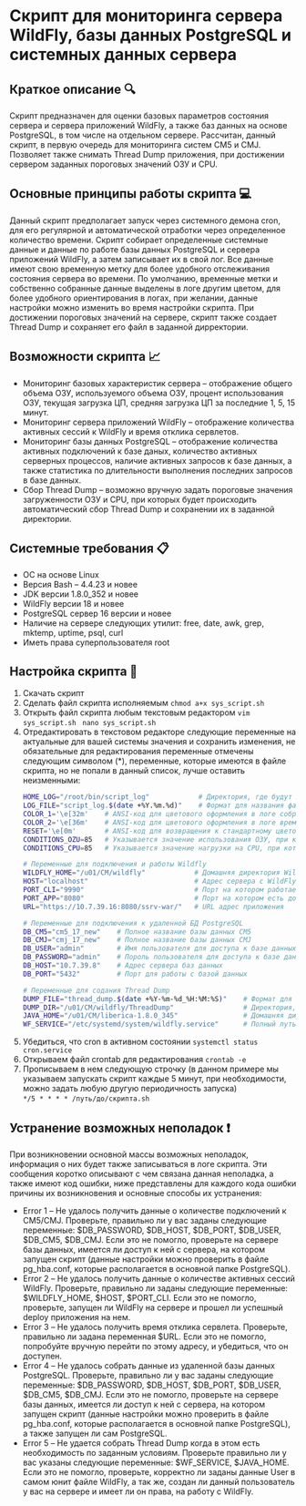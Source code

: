 # **Скрипт для мониторинга сервера WildFly, базы данных PostgreSQL и системных данных сервера**

## Краткое описание :mag:
Скрипт предназначен для оценки базовых параметров состояния сервера и сервера приложений WildFly, а также баз данных на основе PostgreSQL,  в том числе на отдельном сервере. Рассчитан, данный скрипт, в первую очередь для
мониторинга систем CM5 и CMJ. Позволяет также снимать Thread Dump приложения, при достижении сервером заданных пороговых значений ОЗУ и CPU.

## Основные принципы работы скрипта :computer:
Данный скрипт предполагает запуск через системного демона cron, для его регулярной и автоматической отработки через определенное количество времени. Скрипт собирает определенные системные данные и данные по работе базы данных
PostgreSQL и сервера приложений WildFly, а затем записывает их в свой лог. Все данные имеют свою временную метку для более удобного отслеживания состояния сервера во времени. По умолчанию, временные метки и собственно
собранные данные выделены в логе другим цветом, для более удобного ориентирования в логах, при желании, данные настройки можно изменить во время настройки скрипта. При достижении пороговых значений на сервере, скрипт также
создает Thread Dump и сохраняет его файл в заданной дирректории.

## Возможности скрипта :chart_with_upwards_trend: 
* Мониторинг базовых характеристик сервера – отображение общего объема ОЗУ, используемого объема ОЗУ, процент использования ОЗУ, текущая загрузка ЦП, средняя загрузка ЦП за последние 1, 5, 15 минут.
* Мониторинг сервера приложений WildFly – отображение количества активных сессий к WildFly и время отклика сервлетов.
* Мониторинг базы данных PostgreSQL – отображение количества активных подключений к базе даных, количество активных серверных процессов, наличие активных запросов к базе данных, а также статистика по длительности выполнения последних запросов в базе данных.
* Сбор Thread Dump – возможно вручную задать пороговые значения загруженности ОЗУ и CPU, при которых будет происходить автоматический сбор Thread Dump и сохранении их в заданной директории.

## Системные требования :clipboard:
* ОС на основе Linux
* Версия Bash – 4.4.23 и новее
* JDK версии 1.8.0_352 и новее
* WildFly версии 18 и новее
* PostgreSQL сервер 16 версии и новее
* Наличие на сервере следующих утилит: free, date, awk, grep, mktemp, uptime, psql, curl
* Иметь права суперпользователя root

## Настройка скрипта :wrench:
1. Скачать скрипт
2. Сделать файл скрипта исполняемым
`chmod a+x sys_script.sh`
3. Открыть файл скрипта любым текстовым редактором
`vim sys_script.sh `
`nano sys_script.sh`
4. Отредактировать в текстовом редакторе следующие переменные на актуальные для вашей системы значения и сохранить изменения, не
    обязательные для редактирования переменные отмечены следующим символом (*), переменные, которые имеются в файле скрипта, но не попали в данный список, лучше оставить неизменными:
   ```bash
   HOME_LOG="/root/bin/script_log"            # Директория, где будут храниться логи скрипта
   LOG_FILE="script_log.$(date +%Y.%m.%d)"    # Формат для названия файла лога скрипта (*)
   COLOR_1='\e[32m'    # ANSI-код для цветового оформления в логе собранных данных (*)
   COLOR_2='\e[36m'    # ANSI-код для цветового оформления в логе временных меток (*)
   RESET='\e[0m'       # ANSI-код для возвращения к стандартному цветовому оформлению (*)
   CONDITIONS_OZU=85   # Указывается значение использования ОЗУ, при котором собираются Thread Dump
   CONDITIONS_CPU=85   # Указывается значение нагрузки на CPU, при которой собираются Thread Dump

   # Переменные для подключения и работы Wildfly
   WILDFLY_HOME="/u01/CM/wildfly"            # Домашняя директория WildFly
   HOST="localhost"                          # Адрес сервера с WildFly
   PORT_CLI="9990"                           # Порт на котором работает CLI WildFly
   PORT_APP="8080"                           # Порт на котором есть доступ по сети до самого приложения
   URL="https://10.7.39.16:8080/ssrv-war/"   # URL адрес приложения

   # Переменные для подключения к удаленной БД PostgreSQL
   DB_CM5="cm5_17_new"    # Полное название базы данных CM5
   DB_CMJ="cmj_17_new"    # Полное название базы данных CMJ
   DB_USER="admin"        # Имя пользователя для доступа к базе данных
   DB_PASSWORD="admin"    # Пороль пользователя для доступа к базе данных
   DB_HOST="10.7.39.8"    # Адрес сервера баз данных
   DB_PORT="5432"         # Порт для работы с базой данных

   # Переменные для содания Thread Dump
   DUMP_FILE="thread_dump.$(date +%Y-%m-%d_%H:%M:%S)"    # Формат для названия файла Thread dump (*)
   DUMP_DIR="/u01/CM/wildfly/ThreadDump"                 # Директория, где будут храниться файлы Thread dump
   JAVA_HOME="/u01/CM/liberica-1.8.0_345"                # Домашняя директория Java
   WF_SERVICE="/etc/systemd/system/wildfly.service"      # Полный путь до юнит файла WildFly

   ```
5. Убедиться, что cron в активном состоянии `systemctl status cron.service`
6. Открываем файл crontab для редактирования `crontab -e`
7. Прописываем в нем следующую строчку (в данном примере мы указываем запускать скрипт каждые 5 минут, при
   необходимости, можно задать любую другую периодичность запуска)       
   `*/5 * * * * /путь/до/скрипта.sh `
## Устранение возможных неполадок :exclamation:
При возникновении основной массы возможных неполадок, информация о них будет также записываться в логе скрипта.
Эти сообщения коротко описывают с чем связана данная неполадка, а также имеют код ошибки, ниже представлены для каждого кода ошибки причины их возникновения и основные способы их устранения:
* Error 1 – Не удалось получить данные о количестве подключений к CM5/CMJ. Проверьте, правильно ли у вас заданы
  следующие переменные: $DB_PASSWORD, $DB_HOST, $DB_PORT, $DB_USER, $DB_CM5, $DB_CMJ. Если это не помогло,
  проверьте на сервере базы данных, имеется ли доступ к ней с сервера, на котором запущен скрипт (данные настройки можно проверить в файле pg_hba.conf, которые располагается в основной папке PostgreSQL).
* Error 2 – Не удалось получить данные о количестве активных сессий WildFly. Проверьте, правильно ли заданы
  следующие переменные: $WILDFLY_HOME, $HOST, $PORT_CLI. Если это не помогло, проверьте, запущен ли WildFly на сервере и прошел ли успешный deploy приложения на нем.
* Error 3 – Не удалось получить время отклика сервлета. Проверьте, правильно ли задана переменная $URL. Если это не помогло, попробуйте вручную перейти по этому адресу, и убедиться, что он доступен.
* Error 4 – Не удалось собрать данные из удаленной базы данных PostgreSQL. Проверьте, правильно ли у вас заданы
  следующие переменные: $DB_PASSWORD, $DB_HOST, $DB_PORT, $DB_USER, $DB_CM5, $DB_CMJ. Если это не помогло,
  проверьте на сервере базы данных, имеется ли доступ к ней с сервера, на котором запущен скрипт (данные настройки можно проверить в файле pg_hba.conf, которые располагается в основной папке PostgreSQL), а также запущен ли сам PostgreSQL.
* Error 5 – Не удается собрать Thread Dump когда в этом есть необходимость по заданным условиям. Проверьте
  правильно ли у вас указаны следующие переменные: $WF_SERVICE, $JAVA_HOME. Если это не помогло, проверьте,
  корректно ли заданы данные User в самом юнит файле WildFly, а так же, создан ли данный пользователь у вас на сервере и имеет ли он права, на работу с WildFly.  
